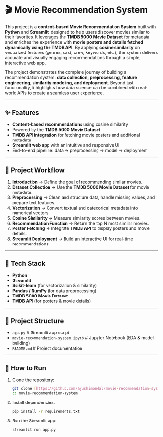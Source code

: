 # 🎬 Movie Recommendation System  

This project is a **content-based Movie Recommendation System** built with **Python** and **Streamlit**, designed to help users discover movies similar to their favorites. It leverages the **TMDB 5000 Movie Dataset** for metadata and enriches the experience with **movie posters and details fetched dynamically using the TMDB API**. By applying **cosine similarity** on vectorized features (genres, cast, crew, keywords, etc.), the system delivers accurate and visually engaging recommendations through a simple, interactive web app.  

The project demonstrates the complete journey of building a recommendation system: **data collection, preprocessing, feature engineering, similarity modeling, and deployment**. Beyond just functionality, it highlights how data science can be combined with real-world APIs to create a seamless user experience.  

---

## ✨ Features  
- **Content-based recommendations** using cosine similarity  
- Powered by the **TMDB 5000 Movie Dataset**  
- **TMDB API integration** for fetching movie posters and additional metadata  
- **Streamlit web app** with an intuitive and responsive UI  
- End-to-end pipeline: data → preprocessing → model → deployment  

---

## 📌 Project Workflow  

1. **Introduction** → Define the goal of recommending similar movies.  
2. **Dataset Collection** → Use the **TMDB 5000 Movie Dataset** for movie metadata.  
3. **Preprocessing** → Clean and structure data, handle missing values, and prepare text features.  
4. **Vectorization** → Convert textual and categorical metadata into numerical vectors.  
5. **Cosine Similarity** → Measure similarity scores between movies.  
6. **Recommendation Function** → Return the top N most similar movies.  
7. **Poster Fetching** → Integrate **TMDB API** to display posters and movie details.  
8. **Streamlit Deployment** → Build an interactive UI for real-time recommendations.  

---

## 🚀 Tech Stack  

- **Python**  
- **Streamlit**  
- **Scikit-learn** (for vectorization & similarity)  
- **Pandas / NumPy** (for data preprocessing)  
- **TMDB 5000 Movie Dataset**  
- **TMDB API** (for posters & movie details)  

---

## 📂 Project Structure  

* `app.py` # Streamlit app script
* `movie-recommendation-system.ipynb` # Jupyter Notebook (EDA & model building)
* `README.md` # Project documentation

---

## 🚀 How to Run

1. Clone the repository:
   ```bash
   git clone [https://github.com/ayushimondal/movie-recommendation-system.git](https://github.com/ayushimondal/movie-recommendation-system.git)
   cd movie-recommendation-system
2.  Install dependencies:
    ```bash
    pip install -r requirements.txt
    ```
3.  Run the Streamlit app:
    ```bash
    streamlit run app.py
    ```
